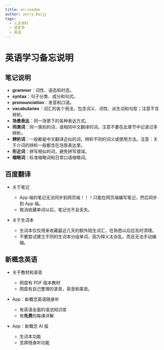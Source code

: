 ```yaml
---
title: en-readme
author: Jerry.Baijy
tags:
  - 人文学科
  - 语言学
  - 英语
---
```


# 英语学习备忘说明

## 笔记说明

- **grammer**：词性、语态和时态。
- **syntax**：句子分类、成分和句式。
- **pronounciation**：发音和口语。
- **vacabularies**：词汇的各个用法，包含词义、词性、派生词和句型；注意不含辨析。
- **场景表达**：同一场景下的各种表达方式。
- **同类词**：同一类别的词，或相同中文翻译的词。注意不要在此章节中记录过多辨析。
- **辨析词**：一般都是中文翻译近似的词，辨析不同的词义或使用方法。注意：关于介词的辨析一般都含在场景表达里。
- **形近词**：拼写相似的词，避免拼写错误。
- **缩略词**：标准缩略词和日常口语缩略词。

## 百度翻译

- 关于笔记

  - App 端的笔记无法同步到网页端！！！只能在网页端编写笔记，然后同步到 App 端。
  - 取消收藏单词以后，笔记也不会丢失。

- 关于生词本

  - 生词本仅仅用来收藏最近几天的额外陌生词汇，在熟悉以后应及时清理。
  - 不要尝试建立不同的生词本分组单词，因为释义太杂乱，而且无法手动编辑。

## 新概念英语

- 关于教材和录音

  - 网盘有 PDF 版本教材
  - 网盘有自己整理的录音，英音和美音。

- App：新概念英语随身听

  - 有英语全面的语法知识库
  - 有**免费**的每课详解

- App：新概念 AI 版

  - 生词本功能
  - 息屏随身听功能
